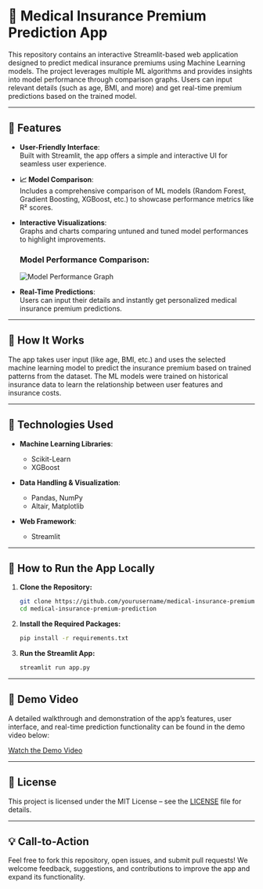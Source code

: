 
# 🏥 Medical Insurance Premium Prediction App  

This repository contains an interactive Streamlit-based web application designed to predict medical insurance premiums using Machine Learning models. The project leverages multiple ML algorithms and provides insights into model performance through comparison graphs. Users can input relevant details (such as age, BMI, and more) and get real-time premium predictions based on the trained model.  

---

## 🌟 Features  
- **User-Friendly Interface**:  
  Built with Streamlit, the app offers a simple and interactive UI for seamless user experience.  

- **📈 Model Comparison**:  
  Includes a comprehensive comparison of ML models (Random Forest, Gradient Boosting, XGBoost, etc.) to showcase performance metrics like R² scores.  

- **Interactive Visualizations**:  
  Graphs and charts comparing untuned and tuned model performances to highlight improvements.  

  ### Model Performance Comparison:  
  ![Model Performance Graph](graph.png)  

- **Real-Time Predictions**:  
  Users can input their details and instantly get personalized medical insurance premium predictions.  

---

## 🧩 How It Works  
The app takes user input (like age, BMI, etc.) and uses the selected machine learning model to predict the insurance premium based on trained patterns from the dataset. The ML models were trained on historical insurance data to learn the relationship between user features and insurance costs.  

---

## 🧰 Technologies Used  
- **Machine Learning Libraries**:  
  - Scikit-Learn  
  - XGBoost  

- **Data Handling & Visualization**:  
  - Pandas, NumPy  
  - Altair, Matplotlib  

- **Web Framework**:  
  - Streamlit  

---

## 🎯 How to Run the App Locally  
1. **Clone the Repository:**  
   ```bash  
   git clone https://github.com/yourusername/medical-insurance-premium-prediction.git  
   cd medical-insurance-premium-prediction  
   ```  
2. **Install the Required Packages:**  
   ```bash  
   pip install -r requirements.txt  
   ```  
3. **Run the Streamlit App:**  
   ```bash  
   streamlit run app.py  
   ```  

---

## 🎥 Demo Video  
A detailed walkthrough and demonstration of the app’s features, user interface, and real-time prediction functionality can be found in the demo video below:  

[Watch the Demo Video](link-to-demo-video)

---

## 📜 License  
This project is licensed under the MIT License – see the [LICENSE](LICENSE) file for details.  

---

## 💡 Call-to-Action  
Feel free to fork this repository, open issues, and submit pull requests! We welcome feedback, suggestions, and contributions to improve the app and expand its functionality.  
